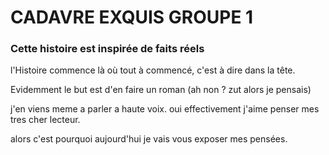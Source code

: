 # CADAVRE EXQUIS GROUPE 1

### Cette histoire est inspirée de faits réels

l'Histoire commence là où tout à commencé, c'est à dire dans la tête.

Evidemment le but est d'en faire un roman (ah non ? zut alors je pensais)

j'en viens meme a parler a haute voix. oui effectivement j'aime penser mes tres cher lecteur.

alors c'est pourquoi aujourd'hui je vais vous exposer mes pensées.
